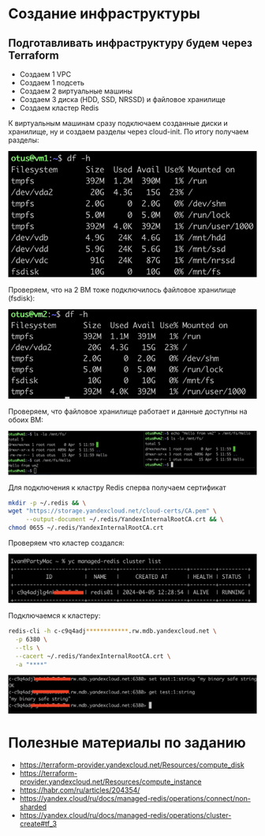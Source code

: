 # Создание инфраструктуры

## Подготавливать инфраструктуру будем через Terraform

- Создаем 1 VPC
- Создаем 1 подсеть
- Создаем 2 виртуальные машины
- Создаем 3 диска (HDD, SSD, NRSSD) и файловое хранилище
- Создаем кластер Redis

К виртуальным машинам сразу подключаем созданные диски и хранилище, ну и создаем разделы через cloud-init.
По итогу получаем разделы:

![Alt text](files/disks.png)

Проверяем, что на 2 ВМ тоже подключилось файловое хранилище (fsdisk):

![Alt text](files/vm2-fs.png)

Проверяем, что файловое хранилище работает и данные доступны на обоих ВМ:

![Alt text](files/hello-fs.png)

Для подключения к кластру Redis сперва получаем сертификат
```bash
mkdir -p ~/.redis && \
wget "https://storage.yandexcloud.net/cloud-certs/CA.pem" \
     --output-document ~/.redis/YandexInternalRootCA.crt && \
chmod 0655 ~/.redis/YandexInternalRootCA.crt
```

Проверяем что кластер создался:

![Alt text](files/redis.png)

Подключаемся к кластеру:
```bash
redis-cli -h c-c9q4adj************.rw.mdb.yandexcloud.net \
  -p 6380 \
  --tls \
  --cacert ~/.redis/YandexInternalRootCA.crt \
  -a "****"
```

![Alt text](files/set-get-redis.png)

# Полезные материалы по заданию
- https://terraform-provider.yandexcloud.net/Resources/compute_disk
- https://terraform-provider.yandexcloud.net/Resources/compute_instance
- https://habr.com/ru/articles/204354/
- https://yandex.cloud/ru/docs/managed-redis/operations/connect/non-sharded
- https://yandex.cloud/ru/docs/managed-redis/operations/cluster-create#tf_3

